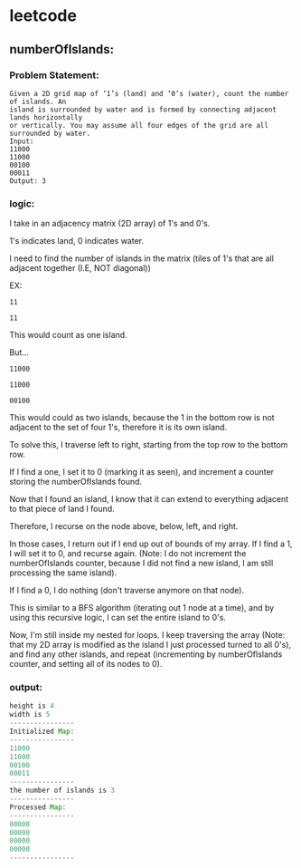 # leetcode

## numberOfIslands:

### Problem Statement:
```
Given a 2D grid map of ‘1’s (land) and ‘0’s (water), count the number of islands. An
island is surrounded by water and is formed by connecting adjacent lands horizontally
or vertically. You may assume all four edges of the grid are all surrounded by water.
Input:
11000
11000
00100
00011
Output: 3
```
### logic:

I take in an adjacency matrix (2D array) of 1's and 0's.

1's indicates land, 0 indicates water.

I need to find the number of islands in the matrix (tiles of 1's that are all adjacent together (I.E, NOT diagonal))

EX: 
```
11

11
```
This would count as one island.

But...
```
11000

11000

00100
```
This would could as two islands, because the 1 in the bottom row is not adjacent to the set of four 1's, therefore it is its own island.

To solve this, I traverse left to right, starting from the top row to the bottom row.

If I find a one, I set it to 0 (marking it as seen), and increment a counter storing the numberOfIslands found.

Now that I found an island, I know that it can extend to everything adjacent to that piece of land I found.

Therefore, I recurse on the node above, below, left, and right.  

In those cases, I return out if I end up out of bounds of my array. If I find a 1, I will set it to 0, and recurse again. (Note: I do not increment the numberOfIslands counter, because I did not find a new island, I am still processing the same island). 

If I find a 0, I do nothing (don't traverse anymore on that node).

This is similar to a BFS algorithm (iterating out 1 node at a time), and by using this recursive logic, I can set the entire island to 0's.

Now, I'm still inside my nested for loops. I keep traversing the array (Note: that my 2D array is modified as the island I just processed turned to all 0's), and find any other islands, and repeat (incrementing by numberOfIslands counter, and setting all of its nodes to 0).

### output:

```java
height is 4
width is 5
----------------
Initialized Map:
----------------
11000
11000
00100
00011
----------------
the number of islands is 3
----------------
Processed Map:
----------------
00000
00000
00000
00000
----------------
```
